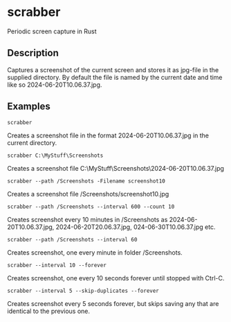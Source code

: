 # scrabber
Periodic screen capture in Rust

## Description
Captures a screenshot of the current screen and stores it as jpg-file in the supplied directory.
By default the file is named by the current date and time like so 2024-06-20T10.06.37.jpg.

## Examples

```
scrabber
```
Creates a screenshot file in the format 2024-06-20T10.06.37.jpg in the current directory.
```
scrabber C:\MyStuff\Screenshots
```
Creates a screenshot file C:\MyStuff\Screenshots\2024-06-20T10.06.37.jpg
```
scrabber --path /Screenshots -Filename screenshot10
```
Creates a screenshot file /Screenshots/screenshot10.jpg
```
scrabber --path /Screenshots --interval 600 --count 10
```
Creates screenshot every 10 minutes in /Screenshots as 2024-06-20T10.06.37.jpg,
2024-06-20T20.06.37.jpg, 024-06-30T10.06.37.jpg etc.

```
scrabber --path /Screenshots --interval 60
```
Creates screenshot, one every minute in folder /Screenshots.

```
scrabber --interval 10 --forever
```
Creates screenshot, one every 10 seconds forever until stopped with Ctrl-C.

```
scrabber --interval 5 --skip-duplicates --forever
```
Creates screenshot every 5 seconds forever, but skips saving any that are identical to the previous one. 
